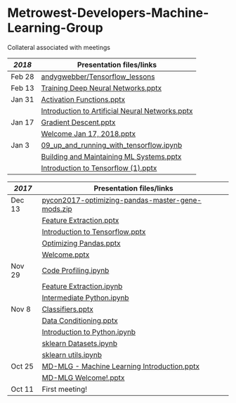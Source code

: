 # Metrowest-Developers-Machine-Learning-Group
Collateral associated with meetings


| *2018* | Presentation files/links                        |
|--------|-------------------------------------------------|
| Feb 28 | [andygwebber/Tensorflow_lessons](https://github.com/andygwebber/Tensorflow_lessons)   |
| Feb 13 | [Training Deep Neural Networks.pptx](Training%20Deep%20Neural%20Networks.pptx) |
| Jan 31 | [Activation Functions.pptx](Activation%20Functions.pptx)                       |
|        | [Introduction to Artificial Neural Networks.pptx](Introduction%20to%20Artificia%20Neural%20Networks.pptx) |
| Jan 17 | [Gradient Descent.pptx](Gradient%20Descent.pptx)                           |
|        | [Welcome Jan 17, 2018.pptx](Welcome%20Jan%2017,%202018.pptx)                       |
| Jan 3  | [09_up_and_running_with_tensorflow.ipynb](09%20up%20and%20running%20with%20tensorflow.ipynb)         |
|        | [Building and Maintaining ML Systems.pptx](Building%20and%20Maintaining%20ML%20Systems.pptx)        |
|        | [Introduction to Tensorflow (1).pptx](Introduction%20to%20Tensorflow%20(1).pptx)             |

| *2017* | Presentation files/links                         |
|--------|--------------------------------------------------|
| Dec 13 | [pycon2017-optimizing-pandas-master-gene-mods.zip](pycon2017-optimizing-pandas-master-gene-mods.zip) |
|        | [Feature Extraction.pptx](Feature%20Extraction.pptx)                          |
|        | [Introduction to Tensorflow.pptx](Introduction%20to%20Tensorflow.pptx)                  |
|        | [Optimizing Pandas.pptx](Optimizing%20Pandas.pptx)                           |
|        | [Welcome.pptx](Welcome.pptx)                                     |
| Nov 29 | [Code Profiling.ipynb](Code%20Profiling.ipynb)                             |
|        | [Feature Extraction.ipynb](Feature%20Extraction.ipynb)                         |
|        | [Intermediate Python.ipynb](Intermediate%20Python.ipynb)                        |
| Nov 8  | [Classifiers.pptx](Classifiers.pptx)                                 |
|        | [Data Conditioning.pptx](Data%20Conditioning.pptx)                           |
|        | [Introduction to Python.ipynb](Introduction%20to%20Python.ipynb)                     |
|        | [sklearn Datasets.ipynb](sklearn%20Datasets.ipynb)                           |
|        | [sklearn utils.ipynb](sklearn%20utils.ipynb)                              |
| Oct 25 | [MD-MLG - Machine Learning Introduction.pptx](MD-MLG%20Machine%20Learning%20Introduction.pptx)        |
|        | [MD-MLG Welcome!.pptx](MD-MLG%20Welcome!.pptx)                             |
| Oct 11 | First meeting!                                   |

